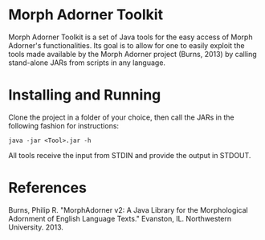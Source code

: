 # Morph Adorner Toolkit
Morph Adorner Toolkit is a set of Java tools for the easy access of Morph Adorner's functionalities.
Its goal is to allow for one to easily exploit the tools made available by the Morph Adorner project (Burns, 2013) by calling stand-alone JARs from scripts in any language.

# Installing and Running
Clone the project in a folder of your choice, then call the JARs in the following fashion for instructions:
	
	java -jar <Tool>.jar -h

All tools receive the input from STDIN and provide the output in STDOUT.

# References
Burns, Philip R. "MorphAdorner v2: A Java Library for the Morphological Adornment of English Language Texts." Evanston, IL. Northwestern University. 2013.